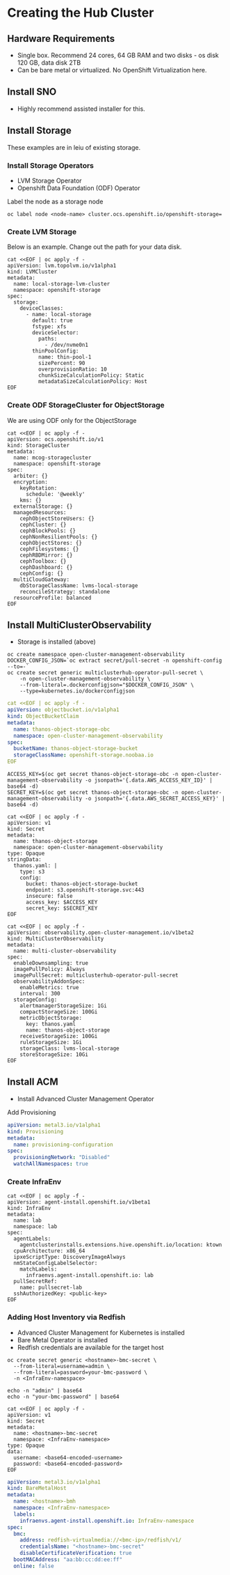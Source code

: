 # Creating the Hub Cluster

## Hardware Requirements
* Single box. Recommend 24 cores, 64 GB RAM and two disks - os disk 120 GB, data disk 2TB
* Can be bare metal or virtualized. No OpenShift Virtualization here. 

## Install SNO
* Highly recommend assisted installer for this. 

## Install Storage

These examples are in leiu of existing storage. 

### Install Storage Operators
* LVM Storage Operator
* Openshift Data Foundation (ODF) Operator  

Label the node as a storage node  
```shell
oc label node <node-name> cluster.ocs.openshift.io/openshift-storage=
```

### Create LVM Storage

Below is an example. Change out the path for your data disk. 
```shell
cat <<EOF | oc apply -f -
apiVersion: lvm.topolvm.io/v1alpha1
kind: LVMCluster
metadata:
  name: local-storage-lvm-cluster
  namespace: openshift-storage
spec:
  storage:
    deviceClasses:
      - name: local-storage
        default: true
        fstype: xfs
        deviceSelector:
          paths:
            - /dev/nvme0n1
        thinPoolConfig:
          name: thin-pool-1
          sizePercent: 90
          overprovisionRatio: 10
          chunkSizeCalculationPolicy: Static
          metadataSizeCalculationPolicy: Host
EOF
```

### Create ODF StorageCluster for ObjectStorage

We are using ODF only for the ObjectStorage
```shell
cat <<EOF | oc apply -f -
apiVersion: ocs.openshift.io/v1
kind: StorageCluster
metadata:
  name: mcog-storagecluster
  namespace: openshift-storage
spec:
  arbiter: {}
  encryption:
    keyRotation:
      schedule: '@weekly'
    kms: {}
  externalStorage: {}
  managedResources:
    cephObjectStoreUsers: {}
    cephCluster: {}
    cephBlockPools: {}
    cephNonResilientPools: {}
    cephObjectStores: {}
    cephFilesystems: {}
    cephRBDMirror: {}
    cephToolbox: {}
    cephDashboard: {}
    cephConfig: {}
  multiCloudGateway:
    dbStorageClassName: lvms-local-storage
    reconcileStrategy: standalone
  resourceProfile: balanced
EOF
```

## Install MultiClusterObservability

* Storage is installed (above)

```shell
oc create namespace open-cluster-management-observability
DOCKER_CONFIG_JSON=`oc extract secret/pull-secret -n openshift-config --to=-`
oc create secret generic multiclusterhub-operator-pull-secret \
    -n open-cluster-management-observability \
    --from-literal=.dockerconfigjson="$DOCKER_CONFIG_JSON" \
    --type=kubernetes.io/dockerconfigjson
```

```yaml
cat <<EOF | oc apply -f -
apiVersion: objectbucket.io/v1alpha1
kind: ObjectBucketClaim
metadata:
  name: thanos-object-storage-obc
  namespace: open-cluster-management-observability
spec:
  bucketName: thanos-object-storage-bucket
  storageClassName: openshift-storage.noobaa.io
EOF
```

```shell
ACCESS_KEY=$(oc get secret thanos-object-storage-obc -n open-cluster-management-observability -o jsonpath='{.data.AWS_ACCESS_KEY_ID}' | base64 -d)
SECRET_KEY=$(oc get secret thanos-object-storage-obc -n open-cluster-management-observability -o jsonpath='{.data.AWS_SECRET_ACCESS_KEY}' | base64 -d)
```

```shell
cat <<EOF | oc apply -f -
apiVersion: v1
kind: Secret
metadata:
  name: thanos-object-storage
  namespace: open-cluster-management-observability
type: Opaque
stringData:
  thanos.yaml: |
    type: s3
    config:
      bucket: thanos-object-storage-bucket
      endpoint: s3.openshift-storage.svc:443
      insecure: false
      access_key: $ACCESS_KEY
      secret_key: $SECRET_KEY
EOF
```

```shell
cat <<EOF | oc apply -f -
apiVersion: observability.open-cluster-management.io/v1beta2
kind: MultiClusterObservability
metadata:
  name: multi-cluster-observability
spec:
  enableDownsampling: true
  imagePullPolicy: Always
  imagePullSecret: multiclusterhub-operator-pull-secret
  observabilityAddonSpec:
    enableMetrics: true
    interval: 300
  storageConfig:
    alertmanagerStorageSize: 1Gi
    compactStorageSize: 100Gi
    metricObjectStorage:
      key: thanos.yaml
      name: thanos-object-storage
    receiveStorageSize: 100Gi
    ruleStorageSize: 1Gi
    storageClass: lvms-local-storage
    storeStorageSize: 10Gi
EOF
```

## Install ACM
* Install Advanced Cluster Management Operator

Add Provisioning

```yaml
apiVersion: metal3.io/v1alpha1
kind: Provisioning
metadata:
  name: provisioning-configuration
spec:
  provisioningNetwork: "Disabled"
  watchAllNamespaces: true
```

### Create InfraEnv

```shell
cat <<EOF | oc apply -f -
apiVersion: agent-install.openshift.io/v1beta1
kind: InfraEnv
metadata:
  name: lab
  namespace: lab
spec:
  agentLabels:
    agentclusterinstalls.extensions.hive.openshift.io/location: ktown
  cpuArchitecture: x86_64
  ipxeScriptType: DiscoveryImageAlways
  nmStateConfigLabelSelector:
    matchLabels:
      infraenvs.agent-install.openshift.io: lab
  pullSecretRef:
    name: pullsecret-lab
  sshAuthorizedKey: <public-key>
EOF
```

### Adding Host Inventory via Redfish

* Advanced Cluster Management for Kubernetes is installed
* Bare Metal Operator is installed
* Redfish credentials are available for the target host

```shell
oc create secret generic <hostname>-bmc-secret \
  --from-literal=username=admin \
  --from-literal=password=your-bmc-password \
  -n <InfraEnv-namespace>
```

```shell
echo -n "admin" | base64
echo -n "your-bmc-password" | base64  

cat <<EOF | oc apply -f -
apiVersion: v1
kind: Secret
metadata:
  name: <hostname>-bmc-secret
  namespace: <InfraEnv-namespace>
type: Opaque
data:
  username: <base64-encoded-username>
  password: <base64-encoded-password>
EOF
```

```yaml
apiVersion: metal3.io/v1alpha1
kind: BareMetalHost
metadata:
  name: <hostname>-bmh
  namespace: <InfraEnv-namespace>
  labels:
    infraenvs.agent-install.openshift.io: InfraEnv-namespace
spec:
  bmc:
    address: redfish-virtualmedia://<bmc-ip>/redfish/v1/
    credentialsName: "<hostname>-bmc-secret"
    disableCertificateVerification: true
  bootMACAddress: "aa:bb:cc:dd:ee:ff"
  online: false
```